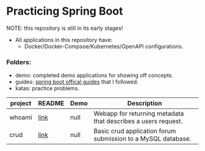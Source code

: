 # Practicing Spring Boot

NOTE: this repository is still in its early stages!

- All applications in this repository have:
  - Docker/Docker-Compsoe/Kubernetes/OpenAPI configurations.

### Folders:
- demo: completed demo applications for showing off concepts.
- guides: [spring boot offical guides](https://spring.io/guides) that I followed.
- katas: practice problems.

| project | README                                                                              | Demo | Description                                                   |
|---------|-------------------------------------------------------------------------------------|------|---------------------------------------------------------------|
| whoami  | [link](https://github.com/Jim-Shaddix/spring-demos/blob/main/demo/whoami) | null | Webapp for returning metadata that describes a users request. |
| crud    | [link](https://github.com/Jim-Shaddix/spring-demos/blob/main/demo/crud)   | null | Basic crud application forum submission to a MySQL database.  |

